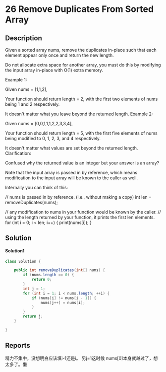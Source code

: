 # 26 Remove Duplicates From Sorted Array

## Description
Given a sorted array nums,
remove the duplicates in-place such that each element appear only once and return the new length.

Do not allocate extra space for another array,
you must do this by modifying the input array in-place with O(1) extra memory.

Example 1:

Given nums = [1,1,2],

Your function should return length = 2,
with the first two elements of nums being 1 and 2 respectively.

It doesn't matter what you leave beyond the returned length.
Example 2:

Given nums = [0,0,1,1,1,2,2,3,3,4],

Your function should return length = 5,
with the first five elements of nums being modified to 0, 1, 2, 3, and 4 respectively.

It doesn't matter what values are set beyond the returned length.
Clarification:

Confused why the returned value is an integer but your answer is an array?

Note that the input array is passed in by reference,
which means modification to the input array will be known to the caller as well.

Internally you can think of this:

// nums is passed in by reference. (i.e., without making a copy)
int len = removeDuplicates(nums);

// any modification to nums in your function would be known by the caller.
// using the length returned by your function, it prints the first len elements.
for (int i = 0; i < len; i++) {
    print(nums[i]);
}

## Solution

#### Solution1
```java
class Solution {

    public int removeDuplicates(int[] nums) {
        if (nums.length == 0) {
            return 0;
        }
        int j = 1;
        for (int i = 1; i < nums.length; ++i) {
            if (nums[i] != nums[i - 1]) {
                nums[j++] = nums[i];
            }
        }
        return j;
    }

}
```

## Reports

精力不集中，没想明白应该填i-1还是i。
另j=1这时候 nums[0]本身就越过了，想太多了。懒